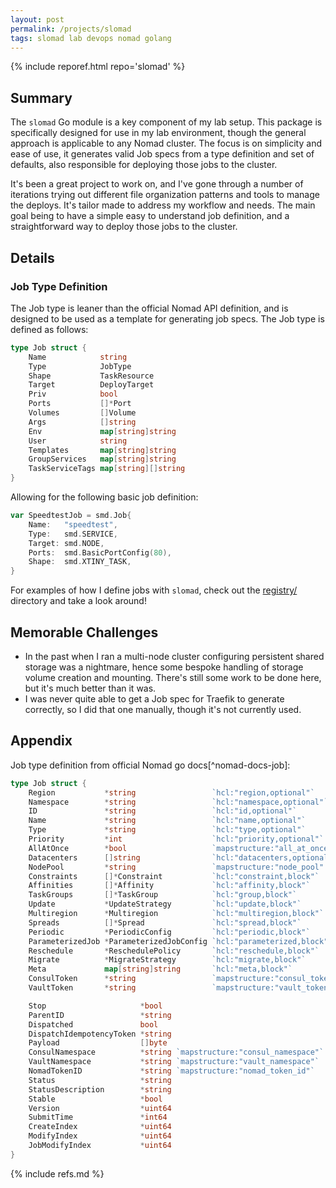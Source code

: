 ```yaml
---
layout: post
permalink: /projects/slomad
tags: slomad lab devops nomad golang
---
```


{% include reporef.html repo='slomad' %}

## Summary

The `slomad` Go module is a key component of my lab setup. This package is specifically designed for use in my lab environment, though the general approach is applicable to any Nomad cluster. The focus is on simplicity and ease of use, it generates valid Job specs from a type definition and set of defaults, also responsible for deploying those jobs to the cluster.

It's been a great project to work on, and I've gone through a number of iterations trying out different file organization patterns and tools to manage the deploys. It's tailor made to address my workflow and needs. The main goal being to have a simple easy to understand job definition, and a straightforward way to deploy those jobs to the cluster.

## Details

### Job Type Definition

The Job type is leaner than the official Nomad API definition, and is designed to be used as a template for generating job specs. The Job type is defined as follows:

```go
type Job struct {
	Name            string
	Type            JobType
	Shape           TaskResource
	Target          DeployTarget
	Priv            bool
	Ports           []*Port
	Volumes         []Volume
	Args            []string
	Env             map[string]string
	User            string
	Templates       map[string]string
	GroupServices   map[string]string
	TaskServiceTags map[string][]string
}
```

Allowing for the following basic job definition:

```go
var SpeedtestJob = smd.Job{
	Name:   "speedtest",
	Type:   smd.SERVICE,
	Target: smd.NODE,
	Ports:  smd.BasicPortConfig(80),
	Shape:  smd.XTINY_TASK,
}
```

For examples of how I define jobs with `slomad`, check out the [registry/](https://github.com/ecshreve/slomad/tree/main/internal/registry) directory and take a look around!

## Memorable Challenges

- In the past when I ran a multi-node cluster configuring persistent shared storage was a nightmare, hence some bespoke handling of storage volume creation and mounting. There's still some work to be done here, but it's much better than it was.
- I was never quite able to get a Job spec for Traefik to generate correctly, so I did that one manually, though it's not currently used.

## Appendix

Job type definition from official Nomad go docs[^nomad-docs-job]:

```go
type Job struct {
	Region           *string                 `hcl:"region,optional"`
	Namespace        *string                 `hcl:"namespace,optional"`
	ID               *string                 `hcl:"id,optional"`
	Name             *string                 `hcl:"name,optional"`
	Type             *string                 `hcl:"type,optional"`
	Priority         *int                    `hcl:"priority,optional"`
	AllAtOnce        *bool                   `mapstructure:"all_at_once" hcl:"all_at_once,optional"`
	Datacenters      []string                `hcl:"datacenters,optional"`
	NodePool         *string                 `mapstructure:"node_pool" hcl:"node_pool,optional"`
	Constraints      []*Constraint           `hcl:"constraint,block"`
	Affinities       []*Affinity             `hcl:"affinity,block"`
	TaskGroups       []*TaskGroup            `hcl:"group,block"`
	Update           *UpdateStrategy         `hcl:"update,block"`
	Multiregion      *Multiregion            `hcl:"multiregion,block"`
	Spreads          []*Spread               `hcl:"spread,block"`
	Periodic         *PeriodicConfig         `hcl:"periodic,block"`
	ParameterizedJob *ParameterizedJobConfig `hcl:"parameterized,block"`
	Reschedule       *ReschedulePolicy       `hcl:"reschedule,block"`
	Migrate          *MigrateStrategy        `hcl:"migrate,block"`
	Meta             map[string]string       `hcl:"meta,block"`
	ConsulToken      *string                 `mapstructure:"consul_token" hcl:"consul_token,optional"`
	VaultToken       *string                 `mapstructure:"vault_token" hcl:"vault_token,optional"`

	Stop                     *bool
	ParentID                 *string
	Dispatched               bool
	DispatchIdempotencyToken *string
	Payload                  []byte
	ConsulNamespace          *string `mapstructure:"consul_namespace"`
	VaultNamespace           *string `mapstructure:"vault_namespace"`
	NomadTokenID             *string `mapstructure:"nomad_token_id"`
	Status                   *string
	StatusDescription        *string
	Stable                   *bool
	Version                  *uint64
	SubmitTime               *int64
	CreateIndex              *uint64
	ModifyIndex              *uint64
	JobModifyIndex           *uint64
}
```

{% include refs.md %}
